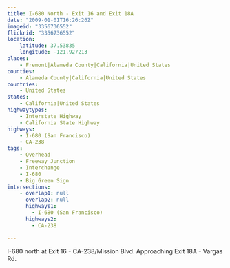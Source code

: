 ```yaml
---
title: I-680 North - Exit 16 and Exit 18A
date: "2009-01-01T16:26:26Z"
imageid: "3356736552"
flickrid: "3356736552"
location:
    latitude: 37.53835
    longitude: -121.927213
places:
    - Fremont|Alameda County|California|United States
counties:
    - Alameda County|California|United States
countries:
    - United States
states:
    - California|United States
highwaytypes:
    - Interstate Highway
    - California State Highway
highways:
    - I-680 (San Francisco)
    - CA-238
tags:
    - Overhead
    - Freeway Junction
    - Interchange
    - I-680
    - Big Green Sign
intersections:
    - overlap1: null
      overlap2: null
      highways1:
        - I-680 (San Francisco)
      highways2:
        - CA-238

---
```

I-680 north at Exit 16 - CA-238/Mission Blvd. Approaching Exit 18A - Vargas Rd.